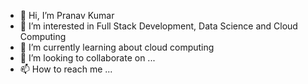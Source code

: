 - 👋 Hi, I’m Pranav Kumar
- 👀 I’m interested in Full Stack Development, Data Science and Cloud Computing
- 🌱 I’m currently learning about cloud computing
- 💞️ I’m looking to collaborate on ...
- 📫 How to reach me ...

<!---
kumarP1980/kumarP1980 is a ✨ special ✨ repository because its `README.md` (this file) appears on your GitHub profile.
You can click the Preview link to take a look at your changes.
--->
